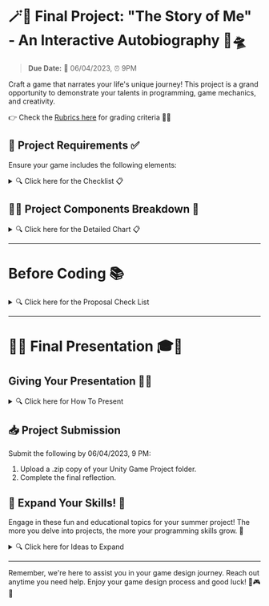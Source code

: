 # 🪄🔮 Final Project: "The Story of Me" - An Interactive Autobiography 🚀🛸 

> **Due Date:** 📅 06/04/2023, ⏰ 9PM 

Craft a game that narrates your life's unique journey! This project is a grand opportunity to demonstrate your talents in programming, game mechanics, and creativity.

👉 Check the [Rubrics here](https://kyle1james.github.io/unityProject/rubric) for grading criteria 🎯📜

## 📝 Project Requirements ✅ 

Ensure your game includes the following elements:

<details>
<summary>🔍 Click here for the Checklist 📋</summary>

1. 📖 Personal Story: Design a game that tells your life's story.
2. 🏆 Win Condition & Challenges: Create a victory condition and include obstacles for an engaging game experience.
3. 🎆 Immersive Game Environment: Use sound effects, lighting, and assets to enrich the game ambiance.
4. 👁️ First-Person Controller: Implement a navigation system that allows the player to explore the game from a first-person perspective.
5. 💥 Collision Detection: The game should respond when the player interacts with in-game objects.
6. 🌌 Player Boundaries: Ensure the player remains within the game environment.
7. 🛸 Raycasting and Prefabs: Implement these to enhance gameplay.
8. 🖥️ Interactive GUI Elements: Use labels, buttons, and boxes to communicate with the player.
9. 💾 Data Persistence: Use PlayerPrefs or a similar method to save game data between scenes.
10. 🌃 Multiple Scenes: The game should contain at least two different scenes.
</details>

## 🧙‍♀️ Project Components Breakdown 🌌

<details>
<summary>🔍 Click here for the Detailed Chart 📋</summary>

| Requirement      | Description |
| ---------------- | ----------- |
| 📖 Personal Story | Your game should depict your unique personal journey. |
| 🏆 Win Condition & Challenges | Craft a winning condition for players and incorporate challenges. |
| 🎆 Immersive Game Environment | Use a mix of sounds, lighting, and assets to build a rich gaming environment. |
| 👁️ First-Person Controller | Players should navigate the game in a first-person view. |
| 💥 Collision Detection | Actions or events should be triggered when the player interacts with in-game objects. |
| 🌌 Player Boundaries | Design the game such that the player cannot leave the game environment. |
| 🛸 Raycasting and Prefabs | Utilize these to improve gameplay mechanics. |
| 🖥️ Interactive GUI Elements | Use GUI for better player interaction. |
| 💾 Data Persistence | Use PlayerPrefs or equivalent to retain game data between different scenes. |
| 🌃 Multiple Scenes | The game should include at least two different scenes. |
</details>

---

# Before Coding 📚

<details>
<summary>🔍 Click here for the Proposal Check List</summary>

1. 🎩 **Choose a Project Type**: Understand the project requirements.
2. 📝 **Project Proposal**: Write a proposal containing:
   - 👤 **Student Information**: Your name and relevant details.
   - 📛 **Project Title**: Clearly define your project title.
   - 📚 **Story Line**: Discuss how storytelling elements will be used in your game.
   - 🎮 **Game Description**: Provide a brief description of your game and its objectives.
   - 📅 **Timeline**: Draft a feasible timeline for project phases.
3. 📨 **Submit and Discuss**: Submit your proposal for review and have a discussion to clarify any uncertainties.
4. 🔄 **Revise and Finalize**: Incorporate the feedback, revise, and get the final approval before starting to code.
</details>

---

# 🎉🔮 Final Presentation 🎓🚀

## Giving Your Presentation 🎤🎥

<details>
<summary>🔍 Click here for How To Present</summary>

1. 👋 **Introduction**: Begin by introducing yourself and your game.
2. 🎮 **Game Mechanics & Unity Features**: Discuss the key game mechanics and Unity features used in your project.
3. 🕹️ **Gameplay Walkthrough**: Demonstrate the main gameplay elements and features.
4. 💥 **Challenges & Solutions**: Share any hurdles faced during the development process and how you resolved them.
5. 💬 **Engage Your Audience**: Encourage interaction and engagement from your audience during the presentation.
6. 📚 **Summary & Key Takeaways**: Conclude with a summary of your project and the key takeaways.
7. 🎤 **Preparation**: Anticipate potential questions and prepare clear and informative responses.
</details>

## 📥 Project Submission 

Submit the following by 06/04/2023, 9 PM:

1. Upload a .zip copy of your Unity Game Project folder.
2. Complete the final reflection.

## 🌠 Expand Your Skills! 📘

Engage in these fun and educational topics for your summer project! The more you delve into projects, the more your programming skills grow. 🌱

<details>
<summary>🔍 Click here for Ideas to Expand </summary>

- [Unity Particle Systems](https://learn.unity.com/tutorial/unity-particle-systems) 💫: Master creating captivating visual effects using particle systems in Unity.
- [Unity Audio](https://learn.unity.com/tutorial/unity-audio) 🎵: Understand how to incorporate sound effects, background music, and interactive audio into your game.
- [2D Games in Unity](https://learn.unity.com/tutorial/2d-games-in-unity) 🪄🔮: Dive into creating 2D games and learn about sprite animations, collision detection, and level building.
- [Unity Tilemaps](https://learn.unity.com/tutorial/unity-tilemaps) 🧙‍♀️🔲: Learn how to use Unity's Tilemap feature to design appealing 2D game levels.
- [Unity Animations](https://learn.unity.com/tutorial/unity-animations) 🚀🛸: Get a grasp of animating characters, objects, and UI elements in Unity.
- [VR Development with Oculus and Unity](https://learn.unity.com/tutorial/vr-development-with-oculus-and-unity) 🥽🌐: Step into the world of VR game development with Unity and Oculus.
</details>

---

Remember, we're here to assist you in your game design journey. Reach out anytime you need help. Enjoy your game design process and good luck! 🚀🎮💡
